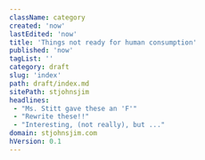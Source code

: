 ```yaml
---
className: category
created: 'now'
lastEdited: 'now'
title: 'Things not ready for human consumption'
published: 'now'
tagList: ''
category: draft
slug: 'index'
path: draft/index.md
sitePath: stjohnsjim
headlines:
 - "Ms. Stitt gave these an 'F'"
 - "Rewrite these!!"
 - "Interesting, (not really), but ..."
domain: stjohnsjim.com
hVersion: 0.1
---
```

&nbsp;

